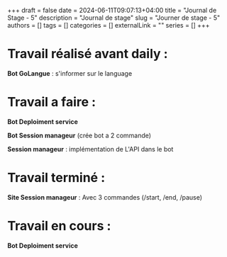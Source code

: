 +++ 
draft = false
date = 2024-06-11T09:07:13+04:00
title = "Journal de Stage - 5"
description = "Journal de stage"
slug = "Journer de stage - 5"
authors = []
tags = []
categories = []
externalLink = ""
series = []
+++

# Travail réalisé avant daily :

**Bot GoLangue**  : s'informer sur le language

# Travail a faire :

**Bot Deploiment service**

**Bot Session manageur** (crée bot a 2 commande)

**Session manageur** : implémentation de L'API dans le bot

# Travail terminé :

**Site Session manageur** : Avec 3 commandes (/start, /end, /pause)


# Travail en cours :

**Bot Deploiment service** 
